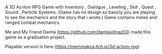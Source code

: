 A 3D Acriton RPG Game with Inventory , Dialogue , Leveling , Skill , Quest , Sound , Particle Systems.
(Game has no design so basicly you are playing to see the mechanics and the story that i wrote.)
Game contains melee and ranged combat mechanics.

Me and My Friend Damla (https://github.com/damlayilmaz03) made this game as a graduation project.


Playable version Is here (https://memreakca.itch.io/3d-action-rpg)
